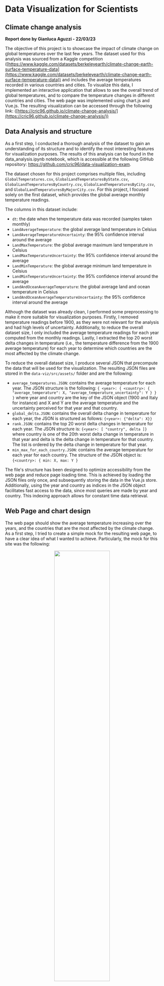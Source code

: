 # Data Visualization for Scientists 
## Climate change analysis

**Report done by Gianluca Aguzzi - 22/03/23**

The objective of this project is to showcase the impact of climate change on global temperatures over the last few years. 
The dataset used for this analysis was sourced from a Kaggle competition 
([https://www.kaggle.com/datasets/berkeleyearth/climate-change-earth-surface-temperature-data](https://www.kaggle.com/datasets/berkeleyearth/climate-change-earth-surface-temperature-data))
and includes the average temperatures recorded in various countries and cities. 
To visualize this data, I implemented an interactive application 
that allows to see the overall trend of global temperatures,
and to compare the temperature changes in different countries and cities.
The web page was implemented using chart.js and Vue.js.
The resulting visualization can be accessed through the following link: ([https://cric96.github.io/climate-change-analysis/](https://cric96.github.io/climate-change-analysis/))

## Data Analysis and structure
As a first step, I conducted a thorough analysis of the dataset to gain an understanding of its structure and to identify the most interesting features for visualization purposes. The results of this analysis can be found in the data_analysis.ipynb notebook, which is accessible at the following GitHub repository: https://github.com/cric96/data-visualization-exam.

The dataset chosen for this project comprises multiple files, 
including `GlobalTemperatures.csv`, `GlobalLandTemperaturesByState.csv`, `GlobalLandTemperaturesByCountry.csv`, 
`GlobalLandTemperaturesByCity.csv`, and `GlobalLandTemperaturesByMajorCity.csv`. 
For this project, I focused solely on the first dataset, which provides the global average monthly temperature readings.

The columns in this dataset include:

- `dt`: the date when the temperature data was recorded (samples taken monthly)
- `LandAverageTemperature`: the global average land temperature in Celsius
- `LandAverageTemperatureUncertainty`: the 95% confidence interval around the average
- `LandMaxTemperature`: the global average maximum land temperature in Celsius
- `LandMaxTemperatureUncertainty`: the 95% confidence interval around the average
- `LandMinTemperature`: the global average minimum land temperature in Celsius
- `LandMinTemperatureUncertainty`: the 95% confidence interval around the average
- `LandAndOceanAverageTemperature`: the global average land and ocean temperature in Celsius
- `LandAndOceanAverageTemperatureUncertainty`: the 95% confidence interval around the average

Although the dataset was already clean, 
I performed some preprocessing to make it more suitable for visualization purposes. 
Firstly, I removed temperature readings before 1900, as they were not relevant for the analysis and had high levels of uncertainty. 
Additionally, to reduce the overall dataset size, I only included the average temperature readings for each year computed from the monthly readings.
Lastly, I extracted the top 20 worst delta changes in temperature (i.e., the temperature difference from the 1900 average temperature) 
for each year to determine which countries are the most affected by the climate change.

To reduce the overall dataset size, I produce several JSON that precompute the data that will be used for the visualization.
The resulting JSON files are stored in the `data-viz/src/assets/` folder and are the following:
- `average_temperatures.JSON`: contains the average temperature for each year. The JSON structure is the following: `{ <year>: { <country>: { "average_temperature": X, "average_temperature_uncertainty": Y } } }` where year and country are the key of the JSON object (1900 and Italy for instance)  and X and Y are the average temperature and the uncertainty perceived for that year and that country.
- `global_delta.JSON`: contains the overall delta change in temperature for each year, the JSON is structured as follows: `{<year>: {"delta": X}}`
- `rank.JSON`: contains the top 20 worst delta changes in temperature for each year. The JSON structure is: `{<year>: [ "country", delta ]}` where country is one of the 20th worst delta change in temperature in that year and delta is the delta change in temperature for that country. The list is ordered by the delta change in temperature for that year.
- `min_max_for_each_country.JSON`: contains the average temperature for each year for each country. The structure of the JSON object is: `{<country>: { min: X, max: Y }`

The file's structure has been designed to optimize accessibility from the web page and reduce page loading time. 
This is achieved by loading the JSON files only once, and subsequently storing the data in the Vue.js store.
Additionally, using the year and country as indices in the JSON object facilitates fast access to the data, since most queries are made by year and country. This indexing approach allows for constant time data retrieval.
## Web Page and chart design
The web page should show the average temperature increasing over the years, and the countries that are the most affected by the climate change.
As a first step, I tried to create a simple mock for the resulting web page, to have a clear idea of what I wanted to achieve.
Particularly, the mock for this site was the following:
<p align=center>
<img src="https://user-images.githubusercontent.com/23448811/226698615-5c0c61ef-0361-4583-9dd5-87291abf61d8.png"  width="60%">
</p>

I divide the page in three main sections:
- The first section (chart on the left)  shows the overall trend of global temperatures, and the countries that are the most affected by the climate change.
- The second part (chart on the right) shows the top 20 worst delta changes in the average temperature in the selected year
- The third part (chart on the bottom) shows the average temperature increasing over the years in the selected country

The website is designed to be interactive, allowing users to select a specific year and country to view corresponding climate data. Users can also start a simulation to observe how temperature has changed over time. This is done with the top section that shows the current year and a play button to start the time progression.

The data collected is spatio-temporal in nature, as it includes both the temporal aspect (year) and spatial aspect (country). 
The spatial aspect is represented visually through a map (left chart), with each country's color determined by its average temperature. 
To better convey the severity of temperature changes and its relation to climate change risk, an orange-red colormap is used.

Although the map is static initially, it becomes dynamic when users select a year and start the animation. 
Additionally, a line chart is used to display the average temperature increasing over time for the selected country to showcase the temporal aspect of the dataset (bottom chart), 
while a bar chart highlights the top 20 countries experiencing the worst delta changes in average temperature for the selected year. 
This provides an overview of how climate change is impacting countries worldwide.
